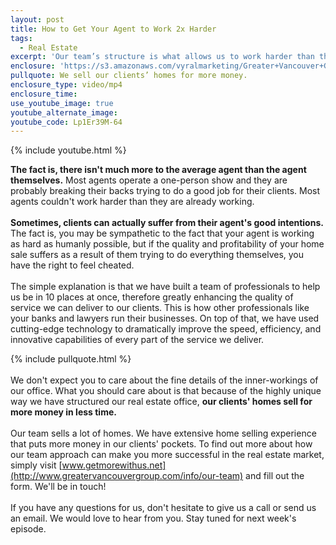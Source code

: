 ```yaml
---
layout: post
title: How to Get Your Agent to Work 2x Harder
tags:
  - Real Estate
excerpt: 'Our team’s structure is what allows us to work harder than the average agent. In fact, we can even be in 10 places at once.'
enclosure: 'https://s3.amazonaws.com/vyralmarketing/Greater+Vancouver+Group/Greater+Vancouver+Group-+A+solo+agent+can%E2%80%99t+offer+you+what+we+can.mp4'
pullquote: We sell our clients’ homes for more money.
enclosure_type: video/mp4
enclosure_time:
use_youtube_image: true
youtube_alternate_image:
youtube_code: Lp1Er39M-64
---
```



{% include youtube.html %}

**The fact is, there isn't much more to the average agent than the agent themselves.** Most agents operate a one-person show and they are probably breaking their backs trying to do a good job for their clients. Most agents couldn't work harder than they are already working.
<br>
<br>**Sometimes, clients can actually suffer from their agent's good intentions.** The fact is, you may be sympathetic to the fact that your agent is working as hard as humanly possible, but if the quality and profitability of your home sale suffers as a result of them trying to do everything themselves, you have the right to feel cheated.
<br>
<br>The simple explanation is that we have built a team of professionals to help us be in 10 places at once, therefore greatly enhancing the quality of service we can deliver to our clients. This is how other professionals like your banks and lawyers run their businesses. On top of that, we have used cutting-edge technology to dramatically improve the speed, efficiency, and innovative capabilities of every part of the service we deliver.

{% include pullquote.html %}
<br>
<br>We don't expect you to care about the fine details of the inner-workings of our office. What you should care about is that because of the highly unique way we have structured our real estate office, **our clients' homes sell for more money in less time.**
<br>
<br>Our team sells a lot of homes. We have extensive home selling experience that puts more money in our clients' pockets. To find out more about how our team approach can make you more successful in the real estate market, simply visit [www.getmorewithus.net](http://www.greatervancouvergroup.com/info/our-team) and fill out the form. We'll be in touch!
<br>
<br>If you have any questions for us, don't hesitate to give us a call or send us an email. We would love to hear from you. Stay tuned for next week's episode.